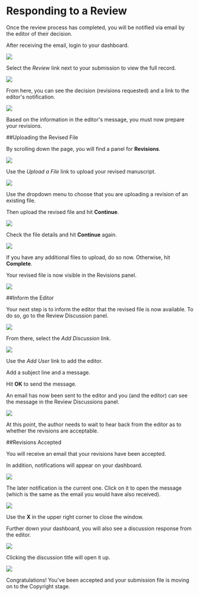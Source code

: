  # Responding to a Review
Once the review process has completed, you will be notified via email by the editor of their decision.

After receiving the email, login to your dashboard.

![](learning-ojs-3-auth-responding-revisions.png)

Select the *Review* link next to your submission to view the full record.

![](learning-ojs-3-auth-responding-revisions2.png)

From here, you can see the decision (revisions requested) and a link to the editor's notification.

![](learning-ojs-3-auth-responding-revisions3.png)

Based on the information in the editor's message, you must now prepare your revisions.

##Uploading the Revised File

By scrolling down the page, you will find a panel for **Revisions**.

![](learning-ojs-3-auth-responding-revisions4.png)

Use the *Upload a File* link to upload your revised manuscript.

![](learning-ojs-3-auth-responding-upload.png)

Use the dropdown menu to choose that you are uploading a revision of an existing file.

Then upload the revised file and hit **Continue**.

![](learning-ojs-3-auth-responding-upload2.png)

Check the file details and hit **Continue** again.

![](learning-ojs-3-auth-responding-upload3.png)

If you have any additional files to upload, do so now. Otherwise, hit **Complete**.

Your revised file is now visible in the Revisions panel.

![](learning-ojs-3-auth-responding-upload4.png)

##Inform the Editor

Your next step is to inform the editor that the revised file is now available. To do so, go to the Review Discussion panel.

![](learning-ojs-3-auth-responding-discussion.png)

From there, select the *Add Discussion* link.

![](learning-ojs-3-auth-responding-discussion-add.png)

Use the *Add User* link to add the editor.

Add a subject line and a message.

Hit **OK** to send the message.

An email has now been sent to the editor and you (and the editor) can see the message in the Review Discussions panel.

![](learning-ojs-3-auth-responding-discussion-panel.png)

At this point, the author needs to wait to hear back from the editor as to whether the revisions are acceptable.

##Revisions Accepted

You will receive an email that your revisions have been accepted.

In addition, notifications will appear on your dashboard.

![](learning-ojs-3-au-notifications.png)

The later notification is the current one. Click on it to open the message (which is the same as the email you would have also received).

![](learning-ojs-3-au-notifications2.png)

Use the **X** in the upper right corner to close the window.

Further down your dashboard, you will also see a discussion response from the editor.

![](learning-ojs-3-au-rev-discussions.png)

Clicking the discussion title will open it up.

![](learning-ojs-3-au-rev-discussions2.png)

Congratulations! You've been accepted and your submission file is moving on to the Copyright stage.